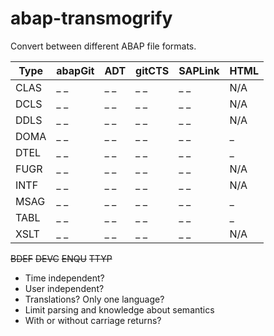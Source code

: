 # abap-transmogrify

Convert between different ABAP file formats.

| Type | abapGit | ADT  | gitCTS | SAPLink | HTML |
| ---- | ----    | ---- | ----   | ----    | ---- |
| CLAS | _ _     | _ _  | _ _    | _ _     | N/A  |
| DCLS | _ _     | _ _  | _ _    | _ _     | N/A  |
| DDLS | _ _     | _ _  | _ _    | _ _     | N/A  |
| DOMA | _ _     | _ _  | _ _    | _ _     | _    |
| DTEL | _ _     | _ _  | _ _    | _ _     | _    |
| FUGR | _ _     | _ _  | _ _    | _ _     | N/A  |
| INTF | _ _     | _ _  | _ _    | _ _     | N/A  |
| MSAG | _ _     | _ _  | _ _    | _ _     | _    |
| TABL | _ _     | _ _  | _ _    | _ _     | _    |
| XSLT | _ _     | _ _  | _ _    | _ _     | N/A  |

~~BDEF~~
~~DEVC~~
~~ENQU~~
~~TTYP~~

* Time independent?
* User independent?
* Translations? Only one language?
* Limit parsing and knowledge about semantics
* With or without carriage returns?